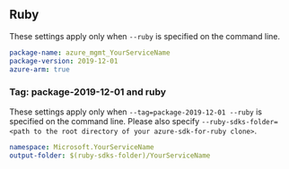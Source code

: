 ## Ruby

These settings apply only when `--ruby` is specified on the command line.

```yaml
package-name: azure_mgmt_YourServiceName
package-version: 2019-12-01
azure-arm: true
```

### Tag: package-2019-12-01 and ruby

These settings apply only when `--tag=package-2019-12-01 --ruby` is specified on the command line.
Please also specify `--ruby-sdks-folder=<path to the root directory of your azure-sdk-for-ruby clone>`.

```yaml $(tag) == 'package-2019-12-01' && $(ruby)
namespace: Microsoft.YourServiceName
output-folder: $(ruby-sdks-folder)/YourServiceName
```
